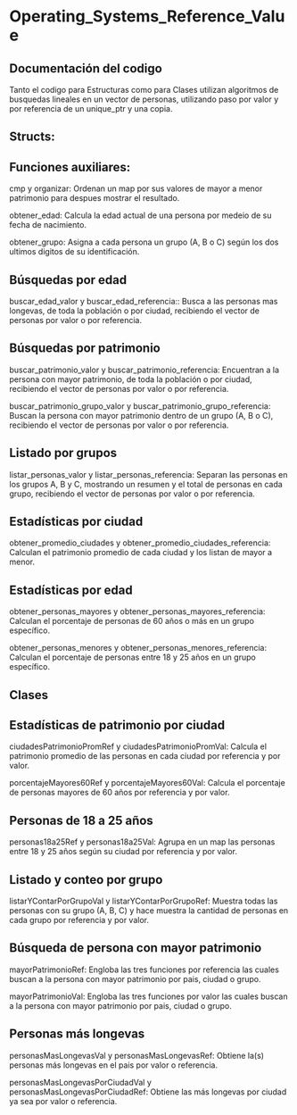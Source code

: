 # Operating_Systems_Reference_Value

## Documentación del codigo

Tanto el codigo para Estructuras como para Clases utilizan algoritmos de busquedas lineales en un vector de personas, utilizando paso por valor y por referencia de un unique_ptr y una copia.

## Structs:

## Funciones auxiliares:

cmp y organizar: Ordenan un map por sus valores de mayor a menor patrimonio para despues mostrar el resultado.

obtener_edad: Calcula la edad actual de una persona por medeio de su fecha de nacimiento.

obtener_grupo: Asigna a cada persona un grupo (A, B o C) según los dos ultimos digitos de su identificación.

## Búsquedas por edad

buscar_edad_valor y buscar_edad_referencia:: Busca a las personas mas longevas, de toda la población o por ciudad, recibiendo el vector de personas por valor o por referencia.

## Búsquedas por patrimonio

buscar_patrimonio_valor y buscar_patrimonio_referencia: Encuentran a la persona con mayor patrimonio, de toda la población o por ciudad, recibiendo el vector de personas por valor o por referencia.

buscar_patrimonio_grupo_valor y buscar_patrimonio_grupo_referencia: Buscan la persona con mayor patrimonio dentro de un grupo (A, B o C), recibiendo el vector de personas por valor o por referencia.

## Listado por grupos

listar_personas_valor y listar_personas_referencia: Separan las personas en los grupos A, B y C, mostrando un resumen y el total de personas en cada grupo, recibiendo el vector de personas por valor o por referencia.


## Estadísticas por ciudad

obtener_promedio_ciudades y obtener_promedio_ciudades_referencia: Calculan el patrimonio promedio de cada ciudad y los listan de mayor a menor.

## Estadísticas por edad

obtener_personas_mayores y obtener_personas_mayores_referencia: Calculan el porcentaje de personas de 60 años o más en un grupo específico.

obtener_personas_menores y obtener_personas_menores_referencia: Calculan el porcentaje de personas entre 18 y 25 años en un grupo específico.

## Clases

## Estadísticas de patrimonio por ciudad

ciudadesPatrimonioPromRef y ciudadesPatrimonioPromVal: Calcula el patrimonio promedio de las personas en cada ciudad por referencia y por valor.

porcentajeMayores60Ref y porcentajeMayores60Val: Calcula el porcentaje de personas mayores de 60 años por referencia y por valor.

## Personas de 18 a 25 años

personas18a25Ref y personas18a25Val: Agrupa en un map las personas entre 18 y 25 años según su ciudad por referencia y por valor.

## Listado y conteo por grupo

listarYContarPorGrupoVal y listarYContarPorGrupoRef: Muestra todas las personas con su grupo (A, B, C) y hace muestra la cantidad de personas en cada grupo por referencia y por valor.

## Búsqueda de persona con mayor patrimonio

mayorPatrimonioRef: Engloba las tres funciones por referencia las cuales buscan a la persona con mayor patrimonio por pais, ciudad o grupo.

mayorPatrimonioVal: Engloba las tres funciones por valor las cuales buscan a la persona con mayor patrimonio por pais, ciudad o grupo.

## Personas más longevas

personasMasLongevasVal y personasMasLongevasRef: Obtiene la(s) personas más longevas en el pais por valor o referencia.

personasMasLongevasPorCiudadVal y personasMasLongevasPorCiudadRef: Obtiene las más longevas por ciudad ya sea por valor o referencia.
